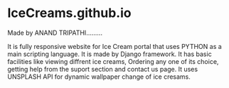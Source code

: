 # IceCreams.github.io
Made by ANAND TRIPATHI.........

It is fully responsive website for Ice Cream portal that uses PYTHON as a main scripting language.
It is made by Django framework. 
It has basic facilities like viewing diffrent ice creams, Ordering any one of its choice, getting help from the suport section and contact us page.
It uses UNSPLASH API for dynamic wallpaper change of ice cresams.
